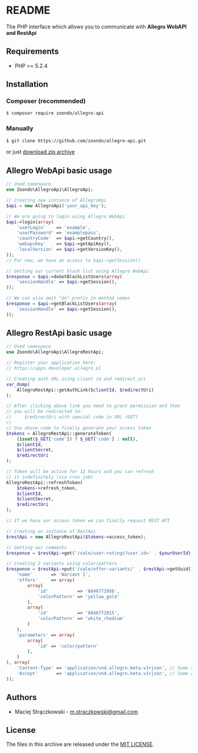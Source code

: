 # README

The PHP interface which allows you to communicate with **Allegro WebAPI and RestApi**

## Requirements

- PHP >= 5.2.4

## Installation

### Composer (recommended)

```bash
$ composer require zoondo/allegro-api
```

### Manually

```bash
$ git clone https://github.com/zoondo/allegro-api.git
```

or just [download zip archive](https://github.com/zoondo/allegro-api/archive/master.zip)

## Allegro WebApi basic usage

```php
// Used namespace
use Zoondo\AllegroApi\AllegroApi;

// Creating new instance of AllegroApi
$api = new AllegroApi('your_api_key');

// We are going to login using Allegro WebApi
$api->login(array(
    'userLogin'    => 'example',
    'userPassword' => 'examplepass',
    'countryCode'  => $api->getCountry(),
    'webapiKey'    => $api->getApiKey(),
    'localVersion' => $api->getVersionKey(),
));
// For now, we have an access to $api->getSession()

// Getting our current black list using Allegro WebApi
$response = $api->doGetBlackListUsers(array(
    'sessionHandle' => $api->getSession(),
));

// We can also omit "do" prefix in method names
$response = $api->getBlackListUsers(array(
    'sessionHandle' => $api->getSession(),
));
```

## Allegro RestApi basic usage

```php
// Used namespace
use Zoondo\AllegroApi\AllegroRestApi;

// Register your application here:
// https://apps.developer.allegro.pl

// Creating auth URL using client id and redirect_uri
var_dump(
    AllegroRestApi::getAuthLink($clientId, $redirectUri)
);

// After clicking above link you need to grant permission and then
// you will be redirected to:
//     $redirectUri with special code in URL (GET)
//
// Use above code to finally generate your access token
$tokens = AllegroRestApi::generateToken(
    (isset($_GET['code']) ? $_GET['code'] : null), 
    $clientId, 
    $clientSecret, 
    $redirectUri
);

// Token will be active for 12 hours and you can refresh 
// it indefinitely (via cron job)
AllegroRestApi::refreshToken(
    $tokens->refresh_token, 
    $clientId, 
    $clientSecret, 
    $redirectUri
);

// If we have our access token we can finally request REST API

// Creating an instance of RestApi
$restApi = new AllegroRestApi($tokens->access_token);

// Getting our comments
$response = $restApi->get('/sale/user-ratings?user.id=' . $yourUserId);

// Creating 2 variants using color/pattern
$response = $restApi->put('/sale/offer-variants/' . $restApi->getUuid(), array(
    'name'       => 'Wariant 1',
    'offers'     => array(
        array(
            'id'           => '6846772956',
            'colorPattern' => 'yellow_gold'
        ),
        array(
            'id'           => '6846772915',
            'colorPattern' => 'white_rhodium'
        )
    ),
    'parameters' => array(
        array(
            'id' => 'color/pattern'
        ),
    )
), array(
    'Content-Type' => 'application/vnd.allegro.beta.v1+json', // Some actions needs version change from "public" to "beta"
    'Accept'       => 'application/vnd.allegro.beta.v1+json', // Some actions needs version change from "public" to "beta"
));
```

## Authors

- Maciej Strączkowski - <m.straczkowski@gmail.com>

## License

The files in this archive are released under the [MIT LICENSE](LICENSE).

